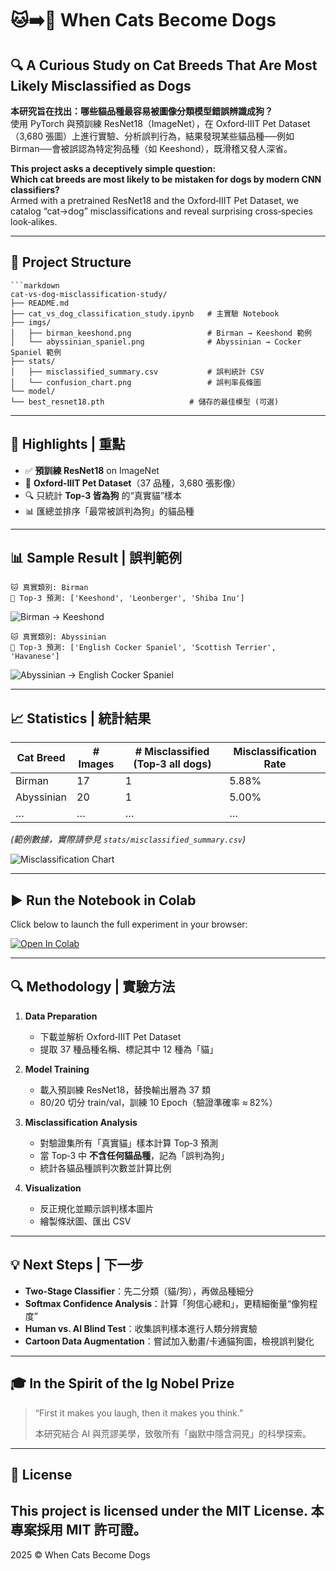 
# 🐱➡️🐶 When Cats Become Dogs  
## 🔍 A Curious Study on Cat Breeds That Are Most Likely Misclassified as Dogs  

**本研究旨在找出：哪些貓品種最容易被圖像分類模型錯誤辨識成狗？**  
使用 PyTorch 與預訓練 ResNet18（ImageNet），在 Oxford‑IIIT Pet Dataset（3,680 張圖）上進行實驗、分析誤判行為，結果發現某些貓品種──例如 Birman──會被誤認為特定狗品種（如 Keeshond），既滑稽又發人深省。  

**This project asks a deceptively simple question:**  
**Which cat breeds are most likely to be mistaken for dogs by modern CNN classifiers?**  
Armed with a pretrained ResNet18 and the Oxford‑IIIT Pet Dataset, we catalog “cat→dog” misclassifications and reveal surprising cross‑species look‑alikes.  

---

## 📁 Project Structure  

```
```markdown
cat-vs-dog-misclassification-study/
├── README.md
├── cat_vs_dog_classification_study.ipynb   # 主實驗 Notebook
├── imgs/
│   ├── birman_keeshond.png                 # Birman → Keeshond 範例
│   └── abyssinian_spaniel.png              # Abyssinian → Cocker Spaniel 範例
├── stats/
│   ├── misclassified_summary.csv           # 誤判統計 CSV
│   └── confusion_chart.png                 # 誤判率長條圖
└── model/
└── best_resnet18.pth                   # 儲存的最佳模型 (可選)

````

---

## 🌟 Highlights | 重點

- ✅ **預訓練 ResNet18** on ImageNet  
- 🐾 **Oxford‑IIIT Pet Dataset**（37 品種，3,680 張影像）  
- 🔍 只統計 **Top‑3 皆為狗** 的“真實貓”樣本  
- 📊 匯總並排序「最常被誤判為狗」的貓品種  

---

## 📊 Sample Result | 誤判範例

```text
🐱 真實類別: Birman  
🔺 Top‑3 預測: ['Keeshond', 'Leonberger', 'Shiba Inu']
````

![Birman → Keeshond](imgs/birman_keeshond.png)

```text
🐱 真實類別: Abyssinian  
🔺 Top‑3 預測: ['English Cocker Spaniel', 'Scottish Terrier', 'Havanese']
````

![Abyssinian → English Cocker Spaniel](imgs/Abyssinian_EnglishCockerSpaniel.png)

---

## 📈 Statistics | 統計結果

| Cat Breed  | # Images | # Misclassified (Top‑3 all dogs) | Misclassification Rate |
| ---------- | -------- | -------------------------------- | ---------------------- |
| Birman     |  17      | 1                                | 5.88%                  |
| Abyssinian |  20      | 1                                | 5.00%                  |
| …          | …        | …                                | …                      |

*(範例數據，實際請參見 `stats/misclassified_summary.csv`)*

![Misclassification Chart](stats/confusion_chart.png)

---

## ▶️ Run the Notebook in Colab

Click below to launch the full experiment in your browser:

[![Open In Colab](https://colab.research.google.com/assets/colab-badge.svg)](https://colab.research.google.com/github/10809104/Which-Cats-Get-Mistaken-for-Dogs-in-CNN-Image-Classification/blob/main/cat_vs_dog_classification_study.ipynb)

---

## 🔍 Methodology | 實驗方法

1. **Data Preparation**

   * 下載並解析 Oxford‑IIIT Pet Dataset
   * 提取 37 種品種名稱、標記其中 12 種為「貓」

2. **Model Training**

   * 載入預訓練 ResNet18，替換輸出層為 37 類
   * 80/20 切分 train/val，訓練 10 Epoch（驗證準確率 ≈ 82%）

3. **Misclassification Analysis**

   * 對驗證集所有「真實貓」樣本計算 Top‑3 預測
   * 當 Top‑3 中 **不含任何貓品種**，記為「誤判為狗」
   * 統計各貓品種誤判次數並計算比例

4. **Visualization**

   * 反正規化並顯示誤判樣本圖片
   * 繪製條狀圖、匯出 CSV

---

## 💡 Next Steps | 下一步

* **Two‑Stage Classifier**：先二分類（貓/狗），再做品種細分
* **Softmax Confidence Analysis**：計算「狗信心總和」，更精細衡量“像狗程度”
* **Human vs. AI Blind Test**：收集誤判樣本進行人類分辨實驗
* **Cartoon Data Augmentation**：嘗試加入動畫/卡通貓狗圖，檢視誤判變化

---

## 🎓 In the Spirit of the Ig Nobel Prize

> “First it makes you laugh, then it makes you think.”
>
> 本研究結合 AI 與荒謬美學，致敬所有「幽默中隱含洞見」的科學探索。

---

## 📜 License

This project is licensed under the **MIT License**.
本專案採用 **MIT 許可證**。
---
<footer>
  <p>2025 © When Cats Become Dogs
</p>
</footer>
